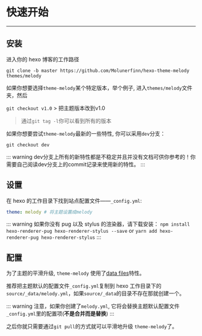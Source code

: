 # 快速开始
------

## 安装

进入你的 hexo 博客的工作路径

```
git clone -b master https://github.com/Molunerfinn/hexo-theme-melody themes/melody
```

如果你想要选择`theme-melody`某个特定版本，举个例子, 进入`themes/melody`文件夹，然后

`git checkout v1.0` > 把主题版本改到v1.0

> 通过`git tag -l`你可以看到所有的版本

如果你想要尝试`theme-melody`最新的一些特性, 你可以采用`dev`分支：

```
git checkout dev
```

::: warning
dev分支上所有的新特性都是不稳定并且并没有文档可供你参考的！你需要自己阅读dev分支上的commit记录来使用新的特性。
:::

## 设置

在 hexo 的工作目录下找到站点配置文件——`_config.yml`:

```yaml
theme: melody # 将主题设置成melody
```

::: warning
如果你没有 pug 以及 stylus 的渲染器，请下载安装： `npm install hexo-renderer-pug hexo-renderer-stylus --save` or `yarn add hexo-renderer-pug hexo-renderer-stylus`
:::

## 配置

为了主题的平滑升级, `theme-melody` 使用了[data files](https://hexo.io/docs/data-files.html)特性。

推荐把主题默认的配置文件`_config.yml`复制到 hexo 工作目录下的`source/_data/melody.yml`，如果`source/_data`的目录不存在那就创建一个。

::: warning
注意，如果你创建了`melody.yml`, 它将会替换主题默认配置文件`_config.yml`里的配置项(**不是合并而是替换**)
:::

之后你就只需要通过`git pull`的方式就可以平滑地升级 `theme-melody`了。




